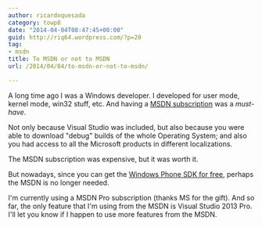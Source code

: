 ```yaml
---
author: ricardoquesada
category: towp8
date: "2014-04-04T08:47:45+00:00"
guid: http://riq64.wordpress.com/?p=20
tag:
- msdn
title: To MSDN or not to MSDN
url: /2014/04/04/to-msdn-or-not-to-msdn/

---
```


A long time ago I was a Windows developer. I developed for user mode, kernel
mode, win32 stuff, etc. And having a [MSDN subscription](http://msdn.microsoft.com/en-us/default.aspx) was a
_must-have_.

Not only because Visual Studio was included, but also because you
were able to download "debug" builds of the whole Operating System; and also you
had access to all the Microsoft products in different localizations.

The MSDN subscription was expensive, but it was worth it.

But nowadays, since you can get
the [Windows Phone SDK for free](https://dev.windowsphone.com/en-us/downloadsdk),
perhaps the MSDN is no longer needed.

I'm currently using a MSDN Pro subscription (thanks MS for the gift). And so
far, the only feature that I'm using from the MSDN is Visual Studio 2013 Pro.
I'll let you know if I happen to use more features from the MSDN.
